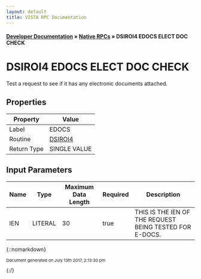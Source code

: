 ```yaml
---
layout: default
title: VISTA RPC Documentation
---
```


#### [Developer Documentation](../index) &#187; [Native RPCs](TableOfContents) &#187; DSIROI4 EDOCS ELECT DOC CHECK<br/>
# DSIROI4 EDOCS ELECT DOC CHECK

Test a request to see if it has any electronic documents attached.

## Properties

Property | Value
--- | ---
Label | EDOCS
Routine | [DSIROI4](http://code.osehra.org/dox/Routine_DSIROI4_source.html)
Return Type | SINGLE VALUE


## Input Parameters

Name | Type | Maximum Data Length | Required | Description
--- | --- | --- | --- | ---
IEN | LITERAL | 30 | true | THIS IS THE IEN OF THE REQUEST BEING TESTED FOR E-DOCS.



{::nomarkdown} <br/><p style="font-size: 11px">Document generated on July 13th 2017, 2:13:30 pm</p>{:/}